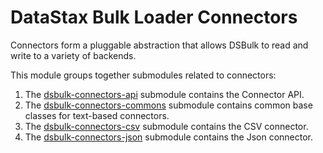 # DataStax Bulk Loader Connectors

Connectors form a pluggable abstraction that allows DSBulk to read and write to a variety of
backends.

This module groups together submodules related to connectors:

1. The [dsbulk-connectors-api](./api) submodule contains the Connector API.
2. The [dsbulk-connectors-commons](./commons) submodule contains common base classes for text-based
   connectors.
3. The [dsbulk-connectors-csv](./csv) submodule contains the CSV connector.
4. The [dsbulk-connectors-json](./json) submodule contains the Json connector.
